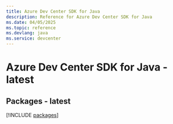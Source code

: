 ```yaml
---
title: Azure Dev Center SDK for Java
description: Reference for Azure Dev Center SDK for Java
ms.date: 04/05/2025
ms.topic: reference
ms.devlang: java
ms.service: devcenter
---
```

# Azure Dev Center SDK for Java - latest
## Packages - latest
[!INCLUDE [packages](dev-center-index.md)]